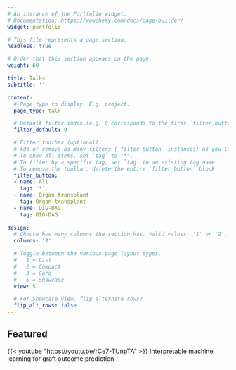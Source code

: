 ```yaml
---
# An instance of the Portfolio widget.
# Documentation: https://wowchemy.com/docs/page-builder/
widget: portfolio

# This file represents a page section.
headless: true

# Order that this section appears on the page.
weight: 60

title: Talks
subtitle: ''

content:
  # Page type to display. E.g. project.
  page_type: talk

  # Default filter index (e.g. 0 corresponds to the first `filter_button` instance below).
  filter_default: 0

  # Filter toolbar (optional).
  # Add or remove as many filters (`filter_button` instances) as you like.
  # To show all items, set `tag` to "*".
  # To filter by a specific tag, set `tag` to an existing tag name.
  # To remove the toolbar, delete the entire `filter_button` block.
  filter_button:
  - name: All
    tag: '*'
  - name: Organ transplant
    tag: Organ transplant
  - name: DIG-DAG
    tag: DIG-DAG
    
design:
  # Choose how many columns the section has. Valid values: '1' or '2'.
  columns: '2'

  # Toggle between the various page layout types.
  #   1 = List
  #   2 = Compact
  #   3 = Card
  #   5 = Showcase
  view: 5

  # For Showcase view, flip alternate rows?
  flip_alt_rows: false
---
```

<div style="padding-bottom: 30px;">
<h2>
Featured
</h2> 
{{< youtube "https://youtu.be/rCe7-TUnpTA" >}}
Interpretable machine learning for graft outcome prediction
</div>
<!-- <iframe width="830" height="467" src="https://www.youtube.com/embed/rCe7-TUnpTA" title="Oxford Global 2023 - &quot;Interpretable machine learning for graft outcome prediction&quot;" frameborder="0" allow="accelerometer; autoplay; clipboard-write; encrypted-media; gyroscope; picture-in-picture; web-share" allowfullscreen></iframe> -->

